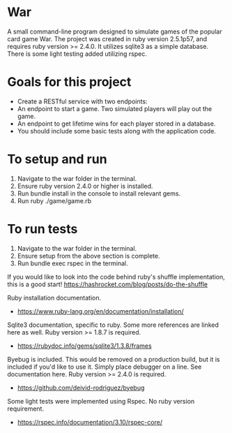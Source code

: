 
<h1> War </h1>

A small command-line program designed to simulate games of the popular card game War. The project was created in ruby version 2.5.1p57, and requires ruby version >= 2.4.0. It utilizes sqlite3 as a simple database. There is some light testing added utilizing rspec.

<h1> Goals for this project </h1>

* Create a RESTful service with two endpoints:
* An endpoint to start a game. Two simulated players will play out the game.
* An endpoint to get lifetime wins for each player stored in a database.
* You should include some basic tests along with the application code.

<h1> To setup and run </h1>

1. Navigate to the war folder in the terminal.
2. Ensure ruby version 2.4.0 or higher is installed.
3. Run bundle install in the console to install relevant gems.
4. Run ruby ./game/game.rb

<h1> To run tests </h1>

1. Navigate to the war folder in the terminal.
2. Ensure setup from the above section is complete.
4. Run bundle exec rspec in the terminal.

If you would like to look into the code behind ruby's shuffle implementation, this is a good start!
https://hashrocket.com/blog/posts/do-the-shuffle


Ruby installation documentation.   
* https://www.ruby-lang.org/en/documentation/installation/

Sqlite3 documentation, specific to ruby. Some more references are linked here as well. Ruby version >= 1.8.7 is required.
* https://rubydoc.info/gems/sqlite3/1.3.8/frames

Byebug is included. This would be removed on a production build, but it is included if you'd like to use it. Simply place debugger on a line. See documentation here. Ruby version >= 2.4.0 is required.
* https://github.com/deivid-rodriguez/byebug

Some light tests were implemented using Rspec. No ruby version requirement.
* https://rspec.info/documentation/3.10/rspec-core/